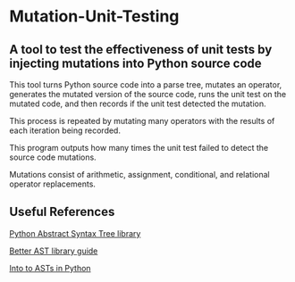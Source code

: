 # Mutation-Unit-Testing
## A tool to test the effectiveness of unit tests by injecting mutations into Python source code

This tool turns Python source code into a parse tree, mutates an operator, generates the mutated version of the source code, runs the unit test on the mutated code, and then records if the unit test detected the mutation.

This process is repeated by mutating many operators with the results of each iteration being recorded.

This program outputs how many times the unit test failed to detect the source code mutations.

Mutations consist of arithmetic, assignment, conditional, and relational operator replacements.

## Useful References
[Python Abstract Syntax Tree library](https://docs.python.org/3/library/ast.html)

[Better AST library guide](https://greentreesnakes.readthedocs.io/en/latest/)

[Into to ASTs in Python](https://pybit.es/articles/ast-intro/)
